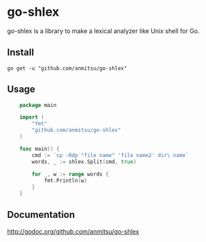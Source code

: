 # go-shlex

go-shlex is a library to make a lexical analyzer like Unix shell for
Go.

## Install

    go get -u "github.com/anmitsu/go-shlex"

## Usage

```go
    package main

    import (
        "fmt"
        "github.com/anmitsu/go-shlex"
    )

    func main() {
        cmd := `cp -Rdp "file name" 'file name2' dir\ name`
        words, _ := shlex.Split(cmd, true)
    
        for _, w := range words {
            fmt.Println(w)
        }
    }
```

## Documentation

http://godoc.org/github.com/anmitsu/go-shlex

